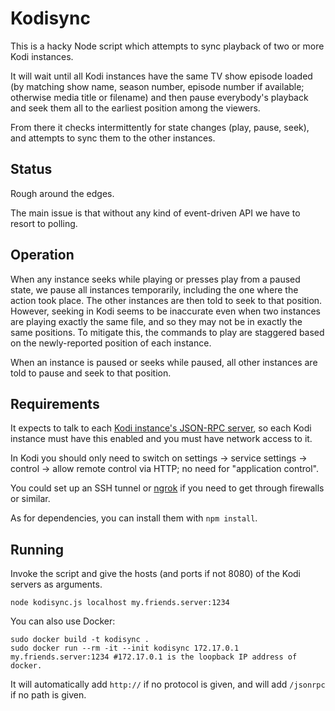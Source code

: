 Kodisync
========

This is a hacky Node script which attempts to sync playback
of two or more Kodi instances.

It will wait until all Kodi instances have the same TV show episode loaded
(by matching show name, season number, episode number if available;
otherwise media title or filename)
and then pause everybody's playback
and seek them all to the earliest position among the viewers.

From there it checks intermittently for state changes (play, pause, seek),
and attempts to sync them to the other instances.

Status
------

Rough around the edges.

The main issue is that without any kind of event-driven API we have to resort to polling.

Operation
---------

When any instance seeks while playing or presses play from a paused state,
we pause all instances temporarily,
including the one where the action took place.
The other instances are then told to seek to that position.
However, seeking in Kodi seems to be inaccurate
even when two instances are playing exactly the same file,
and so they may not be in exactly the same positions.
To mitigate this, the commands to play are staggered based on the newly-reported
position of each instance.

When an instance is paused or seeks while paused,
all other instances are told to pause and seek to that position.

Requirements
------------

It expects to talk to each [Kodi instance's JSON-RPC server](https://kodi.wiki/view/JSON-RPC_API),
so each Kodi instance must have this enabled
and you must have network access to it.

In Kodi you should only need to switch on
settings → service settings → control → allow remote control via HTTP;
no need for "application control".

You could set up an SSH tunnel or [ngrok](https://ngrok.com/)
if you need to get through firewalls or similar.

As for dependencies, you can install them with `npm install`.

Running
-------

Invoke the script and give the hosts (and ports if not 8080) of the Kodi servers
as arguments.

    node kodisync.js localhost my.friends.server:1234

You can also use Docker:

    sudo docker build -t kodisync .
    sudo docker run --rm -it --init kodisync 172.17.0.1 my.friends.server:1234 #172.17.0.1 is the loopback IP address of docker.

It will automatically add `http://` if no protocol is given,
and will add `/jsonrpc` if no path is given.
